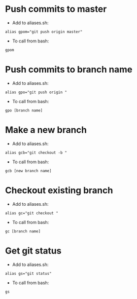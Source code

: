 # Push commits to master

* Add to aliases.sh:

```alias gpom="git push origin master"```

* To call from bash:

```gpom```


# Push commits to branch name 

* Add to aliases.sh: 

```alias gpo="git push origin "```

* To call from bash:

```gpo [branch name]```


# Make a new branch

* Add to aliases.sh:

```alias gcb="git checkout -b "```

* To call from bash:

```gcb [new branch name]```


# Checkout existing branch

* Add to aliases.sh:

```alias gc="git checkout "```

* To call from bash:

```gc [branch name]```


# Get git status

* Add to aliases.sh:

```alias gs="git status"```

* To call from bash:

```gs```
